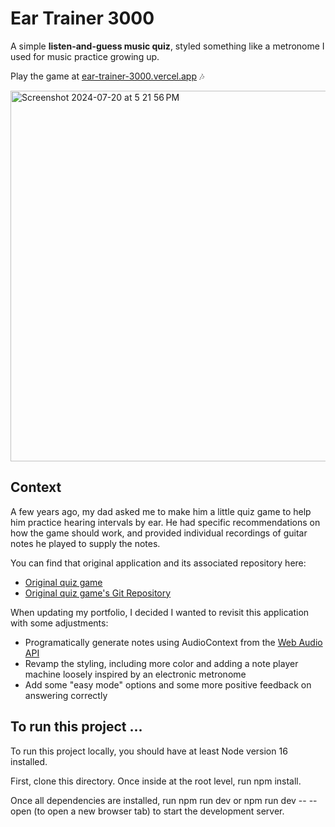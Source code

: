 # Ear Trainer 3000

A simple **listen-and-guess music quiz**, styled something like a metronome I used for music practice growing up.

Play the game at [ear-trainer-3000.vercel.app](https://ear-trainer-3000.vercel.app/)  🎶

<img width="593" alt="Screenshot 2024-07-20 at 5 21 56 PM" src="https://github.com/user-attachments/assets/b63558d9-5046-4232-b434-eecc99142c36">

## Context

A few years ago, my dad asked me to make him a little quiz game to help him practice hearing intervals by ear. He had specific recommendations on how the game should work, and provided individual recordings of guitar notes he played to supply the notes.

You can find that original application and its associated repository here:
- [Original quiz game](https://music-notes.vercel.app/)
- [Original quiz game's Git Repository](https://github.com/emikjackson/music-notes)

When updating my portfolio, I decided I wanted to revisit this application with some adjustments:
- Programatically generate notes using AudioContext from the [Web Audio API](https://developer.mozilla.org/en-US/docs/Web/API/Web_Audio_API)
- Revamp the styling, including more color and adding a note player machine loosely inspired by an electronic metronome
- Add some "easy mode" options and some more positive feedback on answering correctly


## To run this project ...
To run this project locally, you should have at least Node version 16 installed.

First, clone this directory. Once inside at the root level, run npm install.

Once all dependencies are installed, run npm run dev or npm run dev -- --open (to open a new browser tab) to start the development server.

